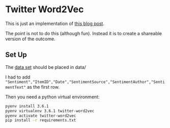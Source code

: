 Twitter Word2Vec
================

This is just an implementation of [this blog post](http://ahmedbesbes.com/sentiment-analysis-on-twitter-using-word2vec-and-keras.html).

The point is not to do this (although fun). Instead it is to create a shareable version of the outcome.

Set Up
------

The [data set](https://drive.google.com/uc?id=0B04GJPshIjmPRnZManQwWEdTZjg&export=download) should be placed in data/

I had to add `"Sentiment","ItemID","Date","SentimentSource","SentimentAuthor","SentimentText"` as the first row.

Then you need a python virtual environment:

```bash
pyenv install 3.6.1
pyenv virtualenv 3.6.1 twitter-word2vec
pyenv activate twitter-word2vec
pip install -r requirements.txt
```

